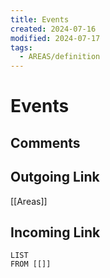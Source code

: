 ```yaml
---
title: Events
created: 2024-07-16
modified: 2024-07-17
tags:
  - AREAS/definition
---
```

# Events
## Comments

## Outgoing Link
[[Areas]]
## Incoming Link
```dataview
LIST
FROM [[]]
```
